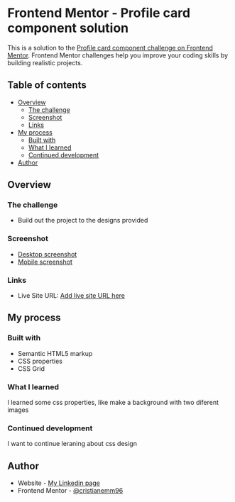 # Frontend Mentor - Profile card component solution

This is a solution to the [Profile card component challenge on Frontend Mentor](https://www.frontendmentor.io/challenges/profile-card-component-cfArpWshJ). Frontend Mentor challenges help you improve your coding skills by building realistic projects. 

## Table of contents

- [Overview](#overview)
  - [The challenge](#the-challenge)
  - [Screenshot](#screenshot)
  - [Links](#links)
- [My process](#my-process)
  - [Built with](#built-with)
  - [What I learned](#what-i-learned)
  - [Continued development](#continued-development)
- [Author](#author)

## Overview

### The challenge

- Build out the project to the designs provided

### Screenshot

- [Desktop screenshot](/images/screenshot-desktop.png)
- [Mobile screenshot](/images/screenshot-mobile.png)



### Links

- Live Site URL: [Add live site URL here](https://profile-card-ch.herokuapp.com/)

## My process

### Built with

- Semantic HTML5 markup
- CSS  properties
- CSS Grid


### What I learned

I learned some css properties, like make a background with two diferent images

### Continued development

I want to continue leraning about css design


## Author

- Website - [My Linkedin page](www.linkedin.com/in/cristian-emanuel-mariño96)
- Frontend Mentor - [@cristianemm96](https://www.frontendmentor.io/profile/cristianemm96)
